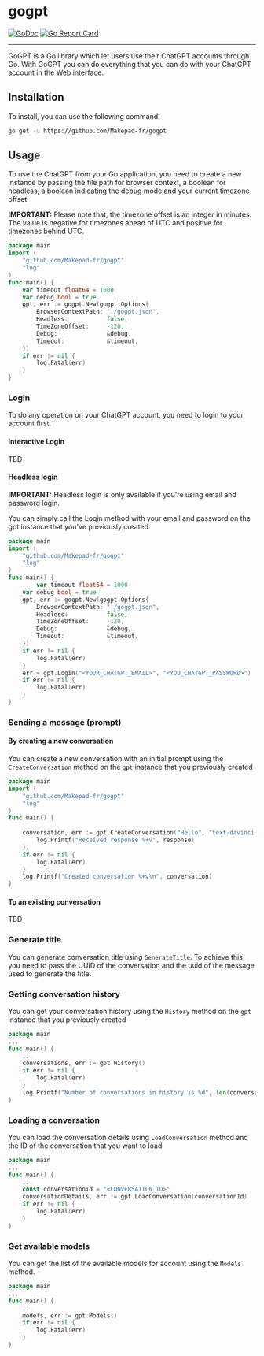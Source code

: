 # gogpt
[![GoDoc](https://godoc.org/github.com/Makepad-fr/gogpt?status.svg)](https://godoc.org/github.com/Makepad-fr/gogpt)
[![Go Report Card](https://goreportcard.com/badge/github.com/Makepad-fr/gogpt)](https://goreportcard.com/report/github.com/Makepad-fr/gogpt)

---

GoGPT is a Go library which let users use their ChatGPT accounts through Go.
With GoGPT you can do everything that you can do with your ChatGPT account in the Web interface.


## Installation

To install, you can use the following command:
```bash
go get -u https://github.com/Makepad-fr/gogpt
```

## Usage

To use the ChatGPT from your Go application, you need to create a new instance by passing the file path for browser context, a boolean for headless, a boolean indicating the debug mode and your current timezone offset.

**IMPORTANT:** Please note that, the timezone offset is an integer in minutes. The value is negative for timezones ahead of UTC and positive for timezones behind UTC.

```go
package main
import (
	"github.com/Makepad-fr/gogpt"
	"log"
)
func main() {
	var timeout float64 = 1000
	var debug bool = true
	gpt, err := gogpt.New(gogpt.Options{
		BrowserContextPath: "./gogpt.json",
		Headless:           false,
		TimeZoneOffset:     -120,
		Debug:              &debug,
		Timeout:            &timeout,
	})
	if err != nil {
		log.Fatal(err)
	}
}   
```

### Login

To do any operation on your ChatGPT account, you need to login to your account first.

#### Interactive Login

TBD

#### Headless login

**IMPORTANT:** Headless login is only available if you're using email and password login.

You can simply call the Login method with your email and password on the gpt instance that you've previously created.

```go
package main
import (
	"github.com/Makepad-fr/gogpt"
	"log"
)
func main() {
        var timeout float64 = 1000
	var debug bool = true
	gpt, err := gogpt.New(gogpt.Options{
		BrowserContextPath: "./gogpt.json",
		Headless:           false,
		TimeZoneOffset:     -120,
		Debug:              &debug,
		Timeout:            &timeout,
	})
	if err != nil {
		log.Fatal(err)
	}
	err = gpt.Login("<YOUR_CHATGPT_EMAIL>", "<YOU_CHATGPT_PASSWORD>")
	if err != nil {
		log.Fatal(err)
	}
}
```

### Sending a message (prompt)

#### By creating a new conversation

You can create a new conversation with an initial prompt using the `CreateConversation` method on the `gpt` instance that you previously created

```go
package main
import (
	"github.com/Makepad-fr/gogpt"
	"log"
)
func main() {
	...
	conversation, err := gpt.CreateConversation("Hello", "text-davinci-002-render-sha", func(response gogpt.ConversationResponse) {
		log.Printf("Received response %+v", response)
	})
	if err != nil {
		log.Fatal(err)
	}
	log.Printf("Created conversation %+v\n", conversation)
}
```

#### To an existing conversation

TBD

### Generate title

You can generate conversation title using `GenerateTitle`. To achieve this you need to pass the UUID of the conversation and the uuid of the message used to generate the title.

### Getting conversation history

You can get your conversation history using the `History` method on the `gpt` instance that you previously created

```go
package main
... 
func main() {
	...
	conversations, err := gpt.History()
	if err != nil {
		log.Fatal(err)
	}
	log.Printf("Number of conversations in history is %d", len(conversations))
}
```

### Loading a conversation

You can load the conversation details using `LoadConversation` method and the ID of the conversation that you want to load

```go
package main
...
func main() {
	...
	const conversationId = "<CONVERSATION_ID>"
	conversationDetails, err := gpt.LoadConversation(conversationId)
	if err != nil {
		log.Fatal(err)
	}
}
```

### Get available models

You can get the list of the available models for account using the `Models` method.

```go
package main
...
func main() {
	...
	models, err := gpt.Models()
	if err != nil {
		log.Fatal(err)
	}
}
```





